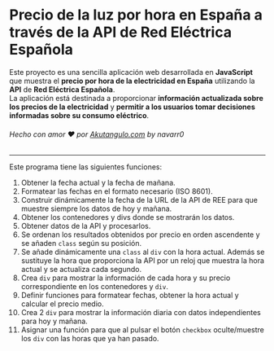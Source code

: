 # Precio de la luz por hora en España a través de la API de Red Eléctrica Española
Este proyecto es una sencilla aplicación web desarrollada en __JavaScript__ que muestra el **precio por hora de la electricidad en España** utilizando la __API__ de **Red Eléctrica Española**.  <br>
La aplicación está destinada a proporcionar **información actualizada sobre los precios de la electricidad** y **permitir a los usuarios tomar decisiones informadas sobre su consumo eléctrico**.  <br>
###### Hecho con amor :heart: por [Akutangulo.com](http://akutangulo.com/ "Akutangulo.com") by navarr0  

___
  
  Este programa tiene las siguientes funciones:  
 
  1. Obtener la fecha actual y la fecha de mañana.  
  2. Formatear las fechas en el formato necesario (ISO 8601).  
  3. Construir dinámicamente la fecha de la URL de la API de REE para que muestre siempre los datos de hoy y mañana.  
  4. Obtener los contenedores y divs donde se mostrarán los datos.  
  5. Obtener datos de la API y procesarlos.  
  6. Se ordenan los resultados obtenidos por precio en orden ascendente y se añaden ```class``` según su posición.  
  7. Se añade dinámicamente una ```class``` al ```div``` con la hora actual. Además se sustituye la hora que proporciona la API por un reloj que muestra la hora actual y se actualiza cada segundo.  
  8. Crea ```div``` para mostrar la información de cada hora y su precio correspondiente en los contenedores y ```div```.  
  9. Definir funciones para formatear fechas, obtener la hora actual y calcular el precio medio.  
  10. Crea 2 ```div``` para mostrar la información diaria con datos independientes para hoy y mañana.  
  11. Asignar una función para que al pulsar el botón ```checkbox``` oculte/muestre los ```div``` con las horas que ya han pasado.  

